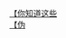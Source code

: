 [【你知道这些](http://tieba.baidu.com/p/2646030939?see_lz=1&pn=)   
[【伪](http://tieba.baidu.com/p/2646257074?see_lz=1&pn=)   
